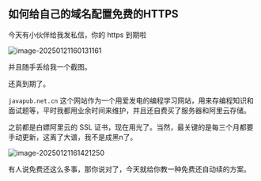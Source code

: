 <!--

 * @Author: JavaPub
 * @Date: 2025-01-21 15:59:52
 * @LastEditors: your name
 * @LastEditTime: 2025-01-21 16:00:25
 * @Description: Here is the JavaPub code base. Search JavaPub on the whole web.
 * @FilePath: /JavaPub-Blog/docs/posts/面试与职场/如何给自己的域名配置免费的HTTPS.md
-->
## 如何给自己的域名配置免费的HTTPS


今天有小伙伴给我发私信，你的 https 到期啦

![image-20250121160131161](https://javapub-common-oss.oss-cn-beijing.aliyuncs.com/javapub/202501211601303.png)

并且随手丢给我一个截图。

还真到期了。

`javapub.net.cn` 这个网站作为一个用爱发电的编程学习网站，用来存编程知识和面试题等，平时我都用业余时间来维护，并且还自费买了服务器和阿里云存储。

之前都是白嫖阿里云的 SSL 证书，现在用光了。当然，最关键的是每三个月都要手动更新，这离了大谱，我不是成黑n了。


![image-20250121161421250](https://javapub-common-oss.oss-cn-beijing.aliyuncs.com/javapub/202501211614736.png)

有人说免费还这么多事，那你说对了，今天就给你教一种免费还自动续的方案。

